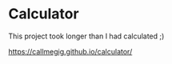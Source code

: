 # Calculator

This project took longer than I had calculated ;)

https://callmegig.github.io/calculator/
